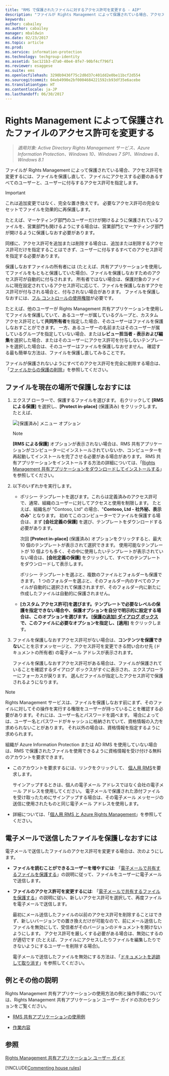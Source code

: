 ```yaml
---
title: "RMS で保護されたファイルに対するアクセス許可を変更する - AIP"
description: "ファイルが Rights Management によって保護されている場合、アクセス許可を変更するには、ファイルを保護し直して、ファイルにアクセスする必要のあるすべてのユーザーと、ユーザーに付与するアクセス許可を指定します。"
keywords: 
author: cabailey
ms.author: cabailey
manager: mbaldwin
ms.date: 02/23/2017
ms.topic: article
ms.prod: 
ms.service: information-protection
ms.technology: techgroup-identity
ms.assetid: 5ac121b3-d7a0-40e4-8fe7-90bf4cf796f1
ms.reviewer: esaggese
ms.suite: ems
ms.openlocfilehash: 3290b9436f75c2d0d37c401dd2e0be11bcf2d554
ms.sourcegitcommit: 04eb4990e2bf0004684221592cb93df35e6acebe
ms.translationtype: HT
ms.contentlocale: ja-JP
ms.lasthandoff: 06/30/2017
---
```

# <a name="change-permissions-on-files-that-have-been-protected-by-rights-management"></a>Rights Management によって保護されたファイルのアクセス許可を変更する

>*適用対象: Active Directory Rights Management サービス、Azure Information Protection、Windows 10、Windows 7 SP1、Windows 8、Windows 8.1*

ファイルが Rights Management によって保護されている場合、アクセス許可を変更するには、ファイルを保護し直して、ファイルにアクセスする必要のあるすべてのユーザーと、ユーザーに付与するアクセス許可を指定します。

> [!IMPORTANT]
> これは追加変更ではなく、完全な置き換えです。 必要なアクセス許可の完全なセットでファイルを効果的に再保護します。
> 
>  たとえば、マーケティング部門のユーザーだけが開けるように保護されているファイルを、営業部門も開けるようにする場合は、営業部門とマーケティング部門が開けるように保護しなおす必要があります。
>
> 同様に、アクセス許可を追加または削除する場合は、追加または削除するアクセス許可だけを指定することはできず、ユーザーに付与するすべてのアクセス許可を指定する必要があります。

保護しなおすファイルの所有者には (たとえば、共有アプリケーションを使用してファイルをもともと保護していた場合)、ファイルを保護しなおすためのアクセス許可が自動的に付与されます。 所有者ではない場合は、保護対象のファイルに現在設定されているアクセス許可に応じて、ファイルを保護しなおすアクセス許可が付与される場合と、付与されない場合があります。 ファイルを保護しなおすには、[フル コントロールの使用権限](../deploy-use/configure-usage-rights.md#usage-rights-and-descriptions)が必要です。

たとえば、他のユーザーが Rights Management 共有アプリケーションを使用してファイルを保護していて、あるユーザーが属しているグループと、カスタム アクセス許可として**共同所有者**を指定した場合、そのユーザーはファイルを保護しなおすことができます。 一方、あるユーザーの名前またはそのユーザーが属しているグループを指定していない場合、または**レビュー担当者 - 表示および編集**を選択した場合、またはそのユーザーにアクセス許可を付与しないテンプレートを選択した場合は、そのユーザーはファイルを保護しなおせません。 確認する最も簡単な方法は、ファイルを保護し直してみることです。

ファイルが保護されないようにすべてのアクセス許可を完全に削除する場合は、「[ファイルからの保護の削除](sharing-app-remove-protection.md)」を参照してください。

## <a name="to-re-protect-a-file-in-place"></a>ファイルを現在の場所で保護しなおすには

1.  エクスプ ローラーで、保護するファイルを選びます。 右クリックして **[RMS による保護]** を選択し、**[Protect in-place]** (保護済み) をクリックします。 たとえば、

    ![[保護済み] メニュー オプション](../media/ADRMS_MSRMSApp_SP_CompanyDefined.png)

    > [!NOTE]
    > **[RMS による保護]** オプションが表示されない場合は、RMS 共有アプリケーションがコンピューターにインストールされていないか、コンピューターを再起動してインストールを完了させる必要がある場合があります。 RMS 共有アプリケーションをインストールする方法の詳細については、「[Rights Management 共有アプリケーションをダウンロードしてインストールする](install-sharing-app.md)」を参照してください。

2.  以下のいずれかを実行します。

    -   ポリシー テンプレートを選びます。これらは定義済みのアクセス許可で、通常、組織のユーザーに対してアクセスと使用を制限します。 たとえば、組織名が "Contoso, Ltd" の場合、"**Contoso, Ltd - 社外秘、表示のみ**" となります。 初めてこのコンピューターでファイルを保護する場合は、まず **[会社定義の保護]** を選び、テンプレートをダウンロードする必要があります。

        次回 **[Protect in-place]** (保護済み) オプションをクリックすると、最大 10 個のテンプレートが表示されて選択できます。 使用可能なテンプレートが 10 個よりも多く、その中に使用したいテンプレートが表示されていない場合は、**[会社定義の保護]** をクリックして、すべてのテンプレートをダウンロードして表示します。

        ポリシー テンプレートを選ぶと、複数のファイルとフォルダーも保護できます。 1 つのフォルダーを選ぶと、そのフォルダー内のすべてのファイルが自動的に選択されて保護されますが、そのフォルダー内に新たに作成したファイルは自動的に保護されません。

    -   **[カスタム アクセス許可]**を選びます。テンプレートで必要なレベルの保護を指定できない場合や、保護オプションを自分で明示的に設定する場合は、このオプションを選びます。 [[保護の追加] ダイアログ ボックス](sharing-app-dialog-box.md)で、このファイルに必要なオプションを指定し、**[適用]** をクリックします。

3. ファイルを保護しなおすアクセス許可がない場合は、**コンテンツを保護できない**ことを示すメッセージと、アクセス許可を変更できる問い合わせ先 (ドキュメントの所有者) の電子メール アドレスが表示されます。

    ファイルを保護しなおすアクセス許可がある場合は、ファイルが保護されていることを確認するダイアログ ボックスがすぐに表示され、エクスプローラーにフォーカスが戻ります。 選んだファイルが指定したアクセス許可で保護されるようになります。 

> [!NOTE]
> Rights Management サービスは、ファイルを保護しなおす前にまず、そのファイルに対してその操作を実行する権限をユーザーが持っていることを確認する必要があります。それには、ユーザー名とパスワードを調べます。 場合によっては、ユーザー名とパスワードがキャッシュに格納されていて、資格情報の入力を求められないことがあります。 それ以外の場合は、資格情報を指定するように求められます。
>
> 組織が Azure Information Protection または AD RMS を使用していない場合は、RMS で保護されたファイルを使用できるように資格情報を受け付ける無料のアカウントを要求できます。
>
> -   このアカウントを要求するには、リンクをクリックして、 [個人用 RMS](http://go.microsoft.com/fwlink/?LinkId=309469)を要求します。
>
>     サインアップするときは、個人の電子メール アドレスではなく会社の電子メール アドレスを使用してください。 電子メールで保護された添付ファイルを受け取ったためにサインアップする場合は、その電子メール メッセージの送信に使用されたものと同じ電子メール アドレスを使用します。
> -   詳細については、「[個人用 RMS と Azure Rights Management](../understand-explore/rms-for-individuals.md)」を参照してください。

## <a name="to-re-protect-a-file-that-you-have-emailed"></a>電子メールで送信したファイルを保護しなおすには

電子メールで送信したファイルのアクセス許可を変更する場合は、次のようにします。

- **ファイルを読むことができるユーザーを増やすには**: 「[電子メールで共有するファイルを保護する](sharing-app-protect-by-email.md)」の説明に従って、ファイルをユーザーに電子メールで送信します。

- **ファイルのアクセス許可を変更するには**: 「[電子メールで共有するファイルを保護する](sharing-app-protect-by-email.md)」の説明に従い、新しいアクセス許可を選択して、再度ファイルを電子メールで送信します。 

    最初にメール送信したファイルの以前のアクセス許可を削除することはできず、新しいバージョンでの置き換えだけが可能なので、前にメール送信したファイルを無効にして、受信者がそのバージョンのドキュメントを開けないようにします。 アクセス許可を厳しくする必要がある場合は、無効にするのが適切です (たとえば、ファイルにアクセスしたりファイルを編集したりできないようにするユーザーを削除する場合)。

    電子メールで送信したファイルを無効にする方法は、「[ドキュメントを追跡して取り消す](sharing-app-track-revoke.md)」を参照してください。


## <a name="examples-and-other-instructions"></a>例とその他の説明
Rights Management 共有アプリケーションの使用方法の例と操作手順については、Rights Management 共有アプリケーション ユーザー ガイドの次のセクションをご覧ください。

-   [RMS 共有アプリケーションの使用例](sharing-app-user-guide.md#examples-for-using-the-rms-sharing-application)

-   [作業内容](sharing-app-user-guide.md#what-do-you-want-to-do)

## <a name="see-also"></a>参照
[Rights Management 共有アプリケーション ユーザー ガイド](sharing-app-user-guide.md)

[!INCLUDE[Commenting house rules](../includes/houserules.md)]